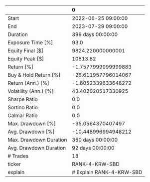 |                        | 0                        |
|:-----------------------|:-------------------------|
| Start                  | 2022-06-25 09:00:00      |
| End                    | 2023-07-29 09:00:00      |
| Duration               | 399 days 00:00:00        |
| Exposure Time [%]      | 93.0                     |
| Equity Final [$]       | 9824.220000000001        |
| Equity Peak [$]        | 10813.82                 |
| Return [%]             | -1.7577999999999883      |
| Buy & Hold Return [%]  | -26.611957796014067      |
| Return (Ann.) [%]      | -1.6052339633648272      |
| Volatility (Ann.) [%]  | 43.402020517330925       |
| Sharpe Ratio           | 0.0                      |
| Sortino Ratio          | 0.0                      |
| Calmar Ratio           | 0.0                      |
| Max. Drawdown [%]      | -35.0564370407497        |
| Avg. Drawdown [%]      | -10.448996994948212      |
| Max. Drawdown Duration | 350 days 00:00:00        |
| Avg. Drawdown Duration | 92 days 00:00:00         |
| # Trades               | 18                       |
| ticker                 | RANK-4-KRW-SBD           |
| explain                | # Explain RANK-4-KRW-SBD |
